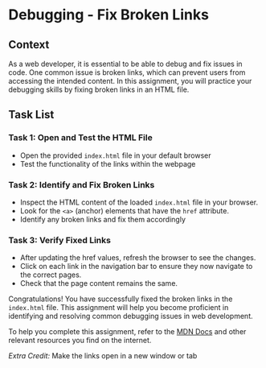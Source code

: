 # Debugging - Fix Broken Links

## Context
As a web developer, it is essential to be able to debug and fix issues in code. One common issue is broken links, which can prevent users from accessing the intended content. In this assignment, you will practice your debugging skills by fixing broken links in an HTML file.

## Task List

### Task 1: Open and Test the HTML File
- Open the provided `index.html` file in your default browser
- Test the functionality of the links within the webpage

### Task 2: Identify and Fix Broken Links
- Inspect the HTML content of the loaded `index.html` file in your browser.
- Look for the `<a>` (anchor) elements that have the `href` attribute.
- Identify any broken links and fix them accordingly

### Task 3: Verify Fixed Links
- After updating the href values, refresh the browser to see the changes.
- Click on each link in the navigation bar to ensure they now navigate to the correct pages.
- Check that the page content remains the same.

Congratulations! You have successfully fixed the broken links in the `index.html` file. This assignment will help you become proficient in identifying and resolving common debugging issues in web development.

To help you complete this assignment, refer to the [MDN Docs](https://developer.mozilla.org/en-US/docs/Learn/HTML/Introduction_to_HTML/Creating_hyperlinks) and other relevant resources you find on the internet.

*Extra Credit:* Make the links open in a new window or tab